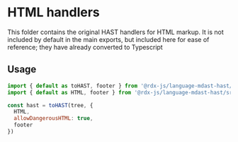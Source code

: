 # HTML handlers

This folder contains the original HAST handlers for HTML markup. It is not
included by default in the main exports, but included here for ease of
reference; they have already converted to Typescript

## Usage

```js
import { default as toHAST, footer } from '@rdx-js/language-mdast-hast/src/html'
import { default as HTML, footer } from '@rdx-js/language-mdast-hast/src/html'

const hast = toHAST(tree, {
  HTML,
  allowDangerousHTML: true,
  footer
})
```
